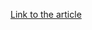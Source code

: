[Link to the article](https://www.bleepingcomputer.com/news/microsoft/microsoft-expands-recall-preview-to-intel-and-amd-copilot-plus-pcs/)
